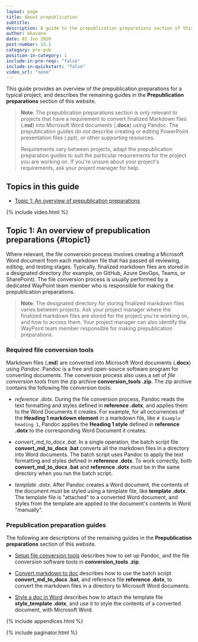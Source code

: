 ```yaml
---
layout: page
title: About prepublication
subtitle:
description: A guide to the prepublication preparations section of this website
author: mkavana
date: 01 Jun 2020
post-number: 15.1
category: pre-pub
position-in-category: 1
include-in-pre-reqs: "false"
include-in-quickstart: "false"
video_url: "none"
---
```


This guide provides an overview of the prepublication preparations for a typical project, and describes the remaining guides in the **Prepublication preparations** section of this website.

> **Note**: The prepublication preparations section is *only* relevant to projects that have a requirement to convert finalized Markdown files (**\.md**) into Microsoft Word documents (**\.docx**) using Pandoc. The prepublication guides *do not* describe creating or editing PowerPoint presentation files (\.ppt), or other supporting resources.
>
> Requirements vary between projects, adapt the prepublication preparation guides to suit the particular requirements for the project you are working on. If you're unsure about your project's requirements, ask your project manager for help.
>

## Topics in this guide

- [Topic 1: An overview of prepublication preparations](#topic1)

{% include video.html %}

## Topic 1: An overview of prepublication preparations {#topic1}

Where relevant, the file conversion process involves creating a Microsoft Word document from each markdown file that has passed all reviewing, editing, and testing stages. Typically, finalized markdown files are stored in a designated directory (for example, on GitHub, Azure DevOps, Teams, or SharePoint). The file conversion process is usually performed by a dedicated WayPoint team member who is responsible for making the prepublication preparations.

> **Note**: The designated directory for storing finalized markdown files varies between projects. Ask your project manager where the finalized markdown files are stored for the project you're working on, and how to access them. Your project manager can also identify the WayPoint team member responsible for making prepublication preparations.
>

### Required file conversion tools

Markdown files (**\.md**) are converted into Microsoft Word documents (**\.docx**) using *Pandoc*. Pandoc is a free and open-source software program for converting documents. The conversion process also uses a set of *file conversion tools* from the zip archive **conversion_tools \.zip**. The zip archive contains the following file conversion tools:

- *reference \.dotx*. During the file conversion process, Pandoc reads the text formatting and styles defined in **reference \.dotx**, and applies them to the Word Documents it creates. For example, for all occurrences of the **Heading 1 markdown element** in a markdown file, like `# Example heading 1`, Pandoc applies the **Heading 1 style** defined in **reference \.dotx** to the corresponding Word Document it creates.

- *convert_md_to_docx \.bat*. In a single operation, the batch script file **convert_md_to_docx \.bat** converts all the markdown files in a directory into Word documents. The batch script uses Pandoc to apply the text formatting and styles defined in **reference \.dotx**. To work correctly, both **convert_md_to_docx \.bat** and **reference \.dotx** *must* be in the same directory when you run the batch script.

- *template \.dotx*. After Pandoc creates a Word document, the contents of the document *must* be styled using a template file, like **template \.dotx**. The template file is "attached" to a converted Word document, and styles from the template are applied to the document's contents in Word "manually".

### Prepublication preparation guides

The following are descriptions of the remaining guides in the **Prepublication preparations** section of this website.

- [Setup file conversion tools]({{site.baseurl}}/pre-pub/setup-tools.html) describes how to set up Pandoc, and the file conversion software tools in **conversion_tools \.zip**.

- [Convert markdown to doc]({{site.baseurl}}/pre-pub/pdoc-convert.html) describes how to use the batch script **convert_md_to_docx \.bat**, and reference file **reference \.dotx**, to convert the markdown files in a directory to Microsoft Word documents.

- [Style a doc in Word]({{site.baseul}}/pre-pub/style-doc.html) describes how to attach the template file **style_template \.dotx**, and use it to style the contents of a converted document, with Microsoft Word.

{% include appendices.html %}

{% include paginator.html %}
